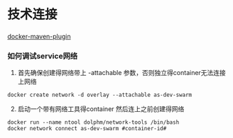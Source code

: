 # 技术连接

###

[docker-maven-plugin](http://dmp.fabric8.io/#global-configuration)

### 如何调试service网络

1. 首先确保创建得网络带上 -attachable 参数，否则独立得container无法连接上网络

```
docker create network -d overlay --attachable as-dev-swarm
```

2. 启动一个带有网络工具得container 然后连上之前创建得网络
```
docker run --name ntool dolphm/network-tools /bin/bash
docker network connect as-dev-swarm #container-id#
```